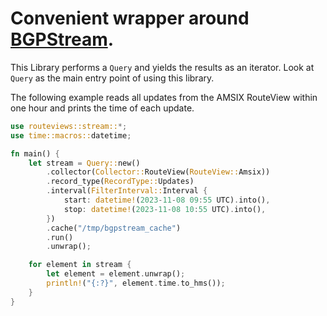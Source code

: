 # Convenient wrapper around [BGPStream](https://bgpstream.caida.org).

This Library performs a `Query` and yields the results as an iterator. Look at `Query` as the main entry point of using this library.

The following example reads all updates from the AMSIX RouteView within one hour and prints the time of each update.

```rust
use routeviews::stream::*;
use time::macros::datetime;

fn main() {
    let stream = Query::new()
        .collector(Collector::RouteView(RouteView::Amsix))
        .record_type(RecordType::Updates)
        .interval(FilterInterval::Interval {
            start: datetime!(2023-11-08 09:55 UTC).into(),
            stop: datetime!(2023-11-08 10:55 UTC).into(),
        })
        .cache("/tmp/bgpstream_cache")
        .run()
        .unwrap();

    for element in stream {
        let element = element.unwrap();
        println!("{:?}", element.time.to_hms());
    }
}
```

